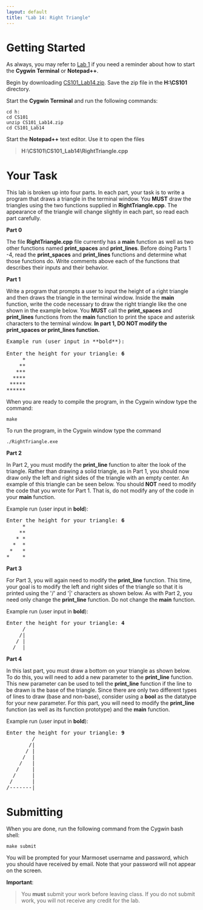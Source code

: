 ```yaml
---
layout: default
title: "Lab 14: Right Triangle"
---
```


Getting Started
===============

As always, you may refer to [Lab 1](lab01.html) if you need a reminder about how to start the **Cygwin Terminal** or **Notepad++**.

Begin by downloading [CS101\_Lab14.zip](CS101_Lab14.zip). Save the zip file in the **H:\\CS101** directory.

Start the **Cygwin Terminal** and run the following commands:

    cd h:
    cd CS101
    unzip CS101_Lab14.zip
    cd CS101_Lab14

Start the **Notepad++** text editor. Use it to open the files

> **H:\\CS101\\CS101\_Lab14\\RightTriangle.cpp**

Your Task
=========

This lab is broken up into four parts. In each part, your task is to write a program that draws a triangle in the terminal window. You **MUST** draw the triangles using the two functions supplied in **RightTriangle.cpp**. The appearance of the triangle will change slightly in each part, so read each part carefully.

**Part 0**

The file **RightTriangle.cpp** file currently has a **main** function as well as two other functions named **print\_spaces** and **print\_lines**. Before doing Parts 1 -4, read the **print\_spaces** and **print\_lines** functions and determine what those functions do. Write comments above each of the functions that describes their inputs and their behavior.

**Part 1**

Write a program that prompts a user to input the height of a right triangle and then draws the triangle in the terminal window. Inside the **main** function, write the code necessary to draw the right triangle like the one shown in the example below. You **MUST** call the **print\_spaces** and **print\_lines** functions from the **main** function to print the space and asterisk characters to the terminal window. **In part 1, DO NOT modify the print\_spaces or print\_lines function.**

<pre>
Example run (user input in **bold**):

Enter the height for your triangle: <b>6</b>
     *
    **
   ***
  ****
 *****
******
</pre>

When you are ready to compile the program, in the Cygwin window type the command:

    make

To run the program, in the Cygwin window type the command

    ./RightTriangle.exe

**Part 2**

In Part 2, you must modify the **print\_line** function to alter the look of the triangle. Rather than drawing a solid triangle, as in Part 1, you should now draw only the left and right sides of the triangle with an empty center. An example of this triangle can be seen below. You should **NOT** need to modify the code that you wrote for Part 1. That is, do not modify any of the code in your **main** function.

Example run (user input in **bold**):

<pre>
Enter the height for your triangle: <b>6</b>
     *
    **
   * *
  *  *
 *   *
*    *
</pre>

**Part 3**

For Part 3, you will again need to modify the **print\_line** function. This time, your goal is to modify the left and right sides of the triangle so that it is printed using the '/' and '|' characters as shown below. As with Part 2, you need only change the **print\_line** function. Do not change the **main** function.

Example run (user input in **bold**):

<pre>
Enter the height for your triangle: <b>4</b>
     /
    /|
   / |
  /  |
</pre>

**Part 4**

In this last part, you must draw a bottom on your triangle as shown below. To do this, you will need to add a new parameter to the **print\_line** function. This new parameter can be used to tell the **print\_line** function if the line to be drawn is the base of the triangle. Since there are only two different types of lines to draw (base and non-base), consider using a **bool** as the datatype for your new parameter. For this part, you will need to modify the **print\_line** function (as well as its function prototype) and the **main** function.

Example run (user input in **bold**):

<pre>
Enter the height for your triangle: <b>9</b>
        /
       /|
      / |
     /  |
    /   |
   /    |
  /     |
 /      |
/-------|
</pre>

Submitting
==========

When you are done, run the following command from the Cygwin bash shell:

    make submit

You will be prompted for your Marmoset username and password, which you should have received by email. Note that your password will not appear on the screen.

**Important**:

> You **must** submit your work before leaving class. If you do not submit work, you will not receive any credit for the lab.
